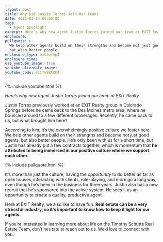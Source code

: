 ```yaml
---
layout: post
title: Why Did Justin Torres Join Our Team?
date: 2021-01-14 00:00:00
tags:
  - Agent Spotlight
excerpt: Here’s why new agent Justin Torres joined our team at EXIT Realty.
enclosure:
pullquote: >-
  We help other agents build on their strengths and become not just good agents,
  but also better people.
enclosure_type: video/mp4
enclosure_time:
use_youtube_image: true
youtube_alternate_image:
youtube_code: 9zITk9BAXC4
---
```


{% include youtube.html %}

*Here’s why new agent Justin Torres joined our team at EXIT Realty.*

Justin Torres previously worked at an EXIT Realty group in Colorado Springs before he came back to the Des Moines metro area, where he bounced around to a few different brokerages. Recently, he came back to us, but what brought him here?

According to him, it’s the overwhelmingly positive culture we foster here. We help other agents build on their strengths and become not just good agents, but also better people. He’s only been with us for a short time, but Justin has already put a few contracts together, which is momentum that **he attributes to being immersed in our positive culture where we support each other.**

{% include pullquote.html %}

It’s more than just the culture; having the *opportunity* to do better as far as open houses, interacting with clients, role-playing, and more go a long way, even though he’s been in the business for three years. Justin also has a new recruit that he’s sponsored into the active system. He sees it as an opportunity to create a quality, productive agent.

Here at EXIT Realty, we also like to have fun. **Real estate can be a very stressful industry, so it’s important to know how to keep it light for our agents.&nbsp;**

If you’re interested in learning more about life on the Timothy Schutte Real Estate Team, don’t hesitate to reach out to us. We’d love to connect with you.
